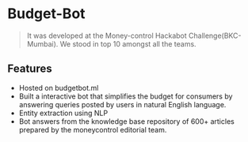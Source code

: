 # Budget-Bot
> It was developed at the Money-control Hackabot Challenge(BKC-Mumbai).
> We stood in top 10 amongst all the teams.


## Features

* Hosted on budgetbot.ml
* Built a interactive bot that simplifies the budget for consumers by answering queries posted by users in natural English language.
* Entity extraction using NLP
* Bot answers from the knowledge base repository of 600+ articles prepared by the moneycontrol editorial team.


